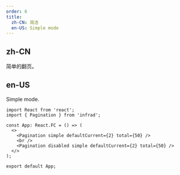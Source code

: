 ```yaml
---
order: 6
title:
  zh-CN: 简洁
  en-US: Simple mode
---
```


## zh-CN

简单的翻页。

## en-US

Simple mode.

```tsx
import React from 'react';
import { Pagination } from 'infrad';

const App: React.FC = () => (
  <>
    <Pagination simple defaultCurrent={2} total={50} />
    <br />
    <Pagination disabled simple defaultCurrent={2} total={50} />
  </>
);

export default App;
```
